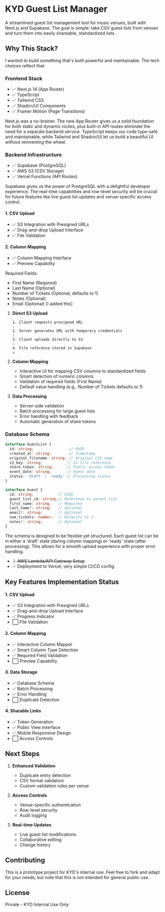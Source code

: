 # KYD Guest List Manager

A streamlined guest list management tool for music venues, built with Next.js and Supabase. The goal is simple: take CSV guest lists from venues and turn them into easily shareable, standardized lists.

## Why This Stack?

I wanted to build something that's both powerful and maintainable. The tech choices reflect that:

### Frontend Stack
- ✅ Next.js 14 (App Router)
- ✅ TypeScript
- ✅ Tailwind CSS
- ✅ Shadcn/UI Components
- ✅ Framer Motion (Page Transitions)

Next.js was a no-brainer. The new App Router gives us a solid foundation for both static and dynamic routes, plus built-in API routes eliminate the need for a separate backend service. TypeScript keeps our code type-safe and maintainable, while Tailwind and Shadcn/UI let us build a beautiful UI without reinventing the wheel.

### Backend Infrastructure
- ✅ Supabase (PostgreSQL)
- ✅ AWS S3 (CSV Storage)
- ✅ Vercel Functions (API Routes)


Supabase gives us the power of PostgreSQL with a delightful developer experience. The real-time capabilities and row-level security will be crucial for future features like live guest list updates and venue-specific access control.

#### 1. CSV Upload
- ✅ S3 Integration with Presigned URLs
- ✅ Drag-and-drop Upload Interface
- ✅ File Validation

#### 2. Column Mapping
- ✅ Column Mapping Interface
- ✅ Preview Capability

Required Fields:
- First Name (Required)
- Last Name (Optional)
- Number of Tickets (Optional, defaults to 1)
- Notes (Optional)
- Email (Optional) [I added this]

1. **Direct S3 Upload**
   ```
   1. Client requests presigned URL
   ⇩
   2. Server generates URL with temporary credentials
   ⇩
   3. Client uploads directly to S3
   ⇩
   4. File reference stored in Supabase
   ☑️
   ```

2. **Column Mapping**
   - Interactive UI for mapping CSV columns to standardized fields
   - Smart detection of numeric columns
   - Validation of required fields (First Name)
   - Default value handling (e.g., Number of Tickets defaults to 1)

3. **Data Processing**
   - Server-side validation
   - Batch processing for large guest lists
   - Error handling with feedback
   - Automatic generation of share tokens

### Database Schema

```typescript
interface GuestList {
  id: string;                // UUID
  created_at: string;        // Timestamp
  original_filename: string; // Original CSV name
  s3_key: string;           // S3 file reference
  share_token: string;      // Public access token
  event_date: string;       // Event date
  status: 'draft' | 'ready' // Processing status
}

interface Guest {
  id: string;           // UUID
  guest_list_id: string;// Reference to parent list
  first_name: string;   // Required
  last_name?: string;   // Optional
  email?: string;       // Optional
  num_tickets: number;  // Defaults to 1
  notes?: string;       // Optional
}
```

The schema is designed to be flexible yet structured. Each guest list can be in either a 'draft' state (during column mapping) or 'ready' state (after processing). This allows for a smooth upload experience with proper error handling.

- ⇩ ~~AWS Lambda/API Gateway Setup~~
- ✅ Deployment to Vercel; very simple CI/CD config.

## Key Features Implementation Status

#### 1. CSV Upload
- ✅ S3 Integration with Presigned URLs
- ✅ Drag-and-drop Upload Interface
- ✅ Progress Indicator
- ⬜ File Validation

#### 2. Column Mapping
- ✅ Interactive Column Mapper
- ✅ Smart Column Type Detection
- ✅ Required Field Validation
- ⬜ Preview Capability

#### 3. Data Storage
- ✅ Database Schema
- ✅ Batch Processing
- ✅ Error Handling
- ⬜ Duplicate Detection

#### 4. Sharable Links
- ✅ Token Generation
- ✅ Public View Interface
- ✅ Mobile Responsive Design
- ⬜ Access Controls
## Next Steps

1. **Enhanced Validation**
   - Duplicate entry detection
   - CSV format validation
   - Custom validation rules per venue

2. **Access Controls**
   - Venue-specific authentication
   - Row-level security
   - Audit logging

3. **Real-time Updates**
   - Live guest list modifications
   - Collaborative editing
   - Change history

## Contributing

This is a prototype project for KYD's internal use. Feel free to fork and adapt for your needs, but note that this is not intended for general public use.

## License

Private - KYD Internal Use Only
